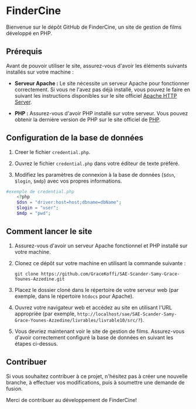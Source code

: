 # FinderCine

Bienvenue sur le dépôt GitHub de FinderCine, un site de gestion de films développé en PHP.

## Prérequis

Avant de pouvoir utiliser le site, assurez-vous d'avoir les éléments suivants installés sur votre machine :

- **Serveur Apache :** Le site nécessite un serveur Apache pour fonctionner correctement. Si vous ne l'avez pas déjà installé, vous pouvez le faire en suivant les instructions disponibles sur le site officiel [Apache HTTP Server](https://httpd.apache.org/).

- **PHP :** Assurez-vous d'avoir PHP installé sur votre serveur. Vous pouvez obtenir la dernière version de PHP sur le site officiel de [PHP](https://www.php.net/).

## Configuration de la base de données

1. Creer le fichier `credential.php`.

2. Ouvrez le fichier `credential.php` dans votre éditeur de texte préféré.

3. Modifiez les paramètres de connexion à la base de données (`$dsn`, `$login`, `$mdp`) avec vos propres informations.
```php
#exemple de credential.php
    <?php 
    $dsn = "driver:host=host;dbname=dbName";
    $login = "user";
    $mdp = "pwd";

```

## Comment lancer le site

1. Assurez-vous d'avoir un serveur Apache fonctionnel et PHP installé sur votre machine.

2. Clonez ce dépôt sur votre machine en utilisant la commande suivante :
    ```
    git clone https://github.com/GraceKoffi/SAE-Scander-Samy-Grace-Younes-Azzedine.git
    ```

3. Placez le dossier cloné dans le répertoire de votre serveur web (par exemple, dans le répertoire `htdocs` pour Apache).

4. Ouvrez votre navigateur web et accédez au site en utilisant l'URL appropriée (par exemple, `http://localhost/sae/SAE-Scander-Samy-Grace-Younes-Azzedine/livrables/livrable10/src/?`).

5. Vous devriez maintenant voir le site de gestion de films. Assurez-vous d'avoir correctement configuré la base de données en suivant les étapes ci-dessus.

## Contribuer

Si vous souhaitez contribuer à ce projet, n'hésitez pas à créer une nouvelle branche, à effectuer vos modifications, puis à soumettre une demande de fusion.

Merci de contribuer au développement de FinderCine!
